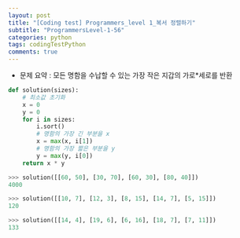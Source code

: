 ```yaml
---
layout: post
title: "[Coding test] Programmers_level 1_복서 정렬하기"
subtitle: "ProgrammersLevel-1-56"
categories: python
tags: codingTestPython
comments: true
---
```


* 문제 요약 : 모든 명함을 수납할 수 있는 가장 작은 지갑의 가로*세로를 반환

```python
def solution(sizes):
    # 최소값 초기화
    x = 0
    y = 0
    for i in sizes:
        i.sort()
        # 명함의 가장 긴 부분을 x
        x = max(x, i[1])
        # 명함의 가장 짧은 부분을 y
        y = max(y, i[0])
    return x * y
```

```python
>>> solution([[60, 50], [30, 70], [60, 30], [80, 40]])
4000

>>> solution([[10, 7], [12, 3], [8, 15], [14, 7], [5, 15]])
120

>>> solution([[14, 4], [19, 6], [6, 16], [18, 7], [7, 11]])
133
```